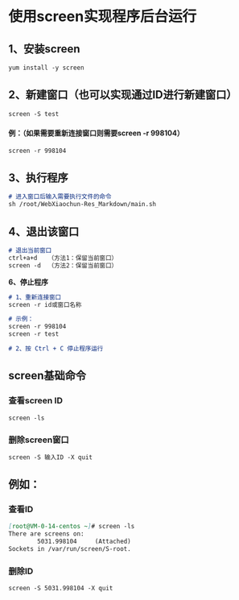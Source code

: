 # 使用screen实现程序后台运行



## 1、安装screen

```markdown
yum install -y screen
```

## 2、新建窗口（也可以实现通过ID进行新建窗口）

```markdown
screen -S test
```

#### 例：（如果需要重新连接窗口则需要screen -r 998104）

```markdown
screen -r 998104
```

## 3、执行程序

```markdown
# 进入窗口后输入需要执行文件的命令
sh /root/WebXiaochun-Res_Markdown/main.sh
```

## 4、退出该窗口

```markdown
# 退出当前窗口
ctrl+a+d   （方法1：保留当前窗口）
screen -d  （方法2：保留当前窗口）
```

**6、停止程序**

```markdown
# 1、重新连接窗口
screen -r id或窗口名称

# 示例：
screen -r 998104
screen -r test

# 2、按 Ctrl + C 停止程序运行
```





## screen基础命令

### 查看screen ID

```markdown
screen -ls
```

### 删除screen窗口

```markdown
screen -S 输入ID -X quit
```

## 例如：

### 查看ID

```markdown
[root@VM-0-14-centos ~]# screen -ls
There are screens on:
        5031.998104     (Attached)
Sockets in /var/run/screen/S-root.
```

### 删除ID

```markdown
screen -S 5031.998104 -X quit
```

